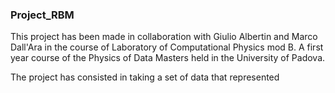 ### Project_RBM

This project has been made in collaboration with Giulio Albertin and Marco Dall'Ara in the course of Laboratory of Computational Physics mod B. A first year course of the Physics of Data Masters held in the University of Padova.

The project has consisted in taking a set of data that represented 
